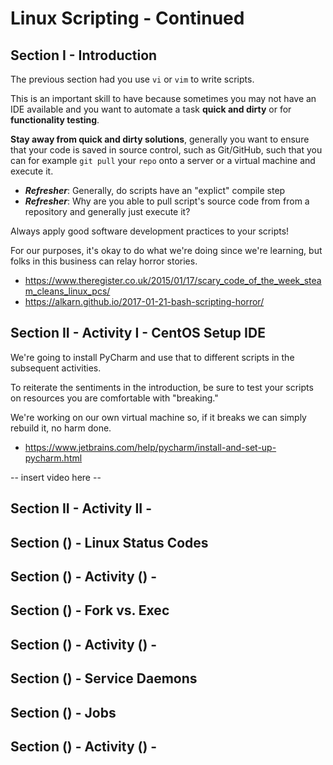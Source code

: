 # Linux Scripting - Continued


## Section I - Introduction

The previous section had you use `vi` or `vim` to write scripts. 

This is an important skill to have because sometimes you may not have an IDE available 
and you want to automate a task **quick and dirty** or for **functionality testing**.

**Stay away from quick and dirty solutions**, generally you want to ensure that your code
is saved in source control, such as Git/GitHub, such that you can for example `git pull` your
`repo` onto a server or a virtual machine and execute it. 


- ***Refresher***: Generally, do scripts have an "explict" compile step
- ***Refresher***: Why are you able to pull script's source code from from a repository and generally
just execute it? 

Always apply good software development practices to your scripts!

For our purposes, it's okay to do what we're doing since we're learning, but folks in this business can
relay horror stories.

- https://www.theregister.co.uk/2015/01/17/scary_code_of_the_week_steam_cleans_linux_pcs/
- https://alkarn.github.io/2017-01-21-bash-scripting-horror/



## Section II - Activity I - CentOS Setup IDE

We're going to install PyCharm and use that to different scripts in the subsequent activities.

To reiterate the sentiments in the introduction, be sure to test your scripts on resources
you are comfortable with "breaking." 

We're working on our own virtual machine so, if 
it breaks we can simply rebuild it, no harm done.


- https://www.jetbrains.com/help/pycharm/install-and-set-up-pycharm.html

-- insert video here --

## Section II - Activity II - 


## Section () - Linux Status Codes

## Section () - Activity () - 

## Section () - Fork vs. Exec

## Section () - Activity () - 

## Section () - Service Daemons

## Section () - Jobs

## Section () - Activity () - 